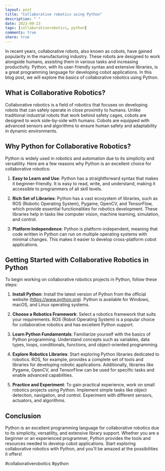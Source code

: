 ```yaml
---
layout: post
title: "Collaborative robotics using Python"
description: " "
date: 2023-09-23
tags: [collaborativerobotics, python]
comments: true
share: true
---
```


In recent years, collaborative robots, also known as cobots, have gained popularity in the manufacturing industry. These robots are designed to work alongside humans, assisting them in various tasks and increasing productivity. Python, with its user-friendly syntax and extensive libraries, is a great programming language for developing cobot applications. In this blog post, we will explore the basics of collaborative robotics using Python.

## What is Collaborative Robotics?

Collaborative robotics is a field of robotics that focuses on developing robots that can safely operate in close proximity to humans. Unlike traditional industrial robots that work behind safety cages, cobots are designed to work side-by-side with humans. Cobots are equipped with advanced sensors and algorithms to ensure human safety and adaptability in dynamic environments.

## Why Python for Collaborative Robotics?

Python is widely used in robotics and automation due to its simplicity and versatility. Here are a few reasons why Python is an excellent choice for collaborative robotics:

1. **Easy to Learn and Use**: Python has a straightforward syntax that makes it beginner-friendly. It is easy to read, write, and understand, making it accessible to programmers of all skill levels.

2. **Rich Set of Libraries**: Python has a vast ecosystem of libraries, such as ROS (Robotic Operating System), Pygame, OpenCV, and TensorFlow, which provide essential functionalities for robotics development. These libraries help in tasks like computer vision, machine learning, simulation, and control.

3. **Platform Independence**: Python is platform-independent, meaning that code written in Python can run on multiple operating systems with minimal changes. This makes it easier to develop cross-platform cobot applications.

## Getting Started with Collaborative Robotics in Python

To begin working on collaborative robotics projects in Python, follow these steps:

1. **Install Python**: Install the latest version of Python from the official website (https://www.python.org). Python is available for Windows, macOS, and Linux operating systems.

2. **Choose a Robotics Framework**: Select a robotics framework that suits your requirements. ROS (Robot Operating System) is a popular choice for collaborative robotics and has excellent Python support.

3. **Learn Python Fundamentals**: Familiarize yourself with the basics of Python programming. Understand concepts such as variables, data types, loops, conditionals, functions, and object-oriented programming.

4. **Explore Robotics Libraries**: Start exploring Python libraries dedicated to robotics. ROS, for example, provides a complete set of tools and libraries for developing robotic applications. Additionally, libraries like Pygame, OpenCV, and TensorFlow can be used for specific tasks and enable advanced capabilities.

5. **Practice and Experiment**: To gain practical experience, work on small robotics projects using Python. Implement simple tasks like object detection, navigation, and control. Experiment with different sensors, actuators, and algorithms.

## Conclusion

Python is an excellent programming language for collaborative robotics due to its simplicity, versatility, and extensive library support. Whether you are a beginner or an experienced programmer, Python provides the tools and resources needed to develop cobot applications. Start exploring collaborative robotics with Python, and you'll be amazed at the possibilities it offers!

#collaborativerobotics #python